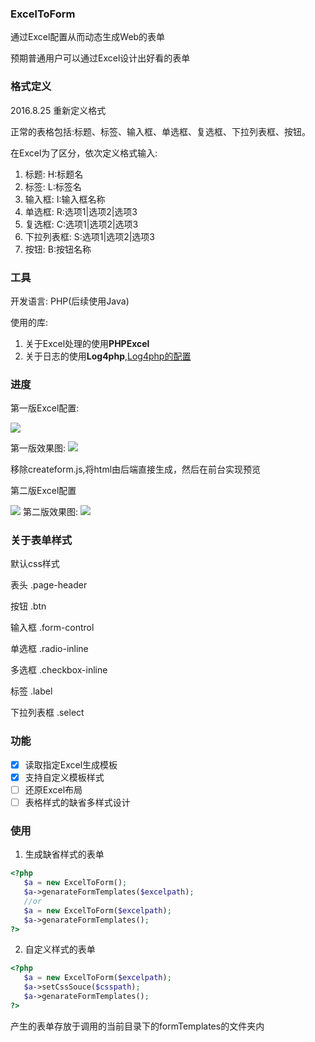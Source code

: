 ### ExcelToForm
通过Excel配置从而动态生成Web的表单<p>预期普通用户可以通过Excel设计出好看的表单

### 格式定义
2016.8.25 重新定义格式<p>
正常的表格包括:标题、标签、输入框、单选框、复选框、下拉列表框、按钮。<p>
在Excel为了区分，依次定义格式输入:
 1.  标题: H:标题名
 2.  标签: L:标签名
 3.  输入框: I:输入框名称
 4.  单选框: R:选项1|选项2|选项3
 5.  复选框: C:选项1|选项2|选项3
 6.  下拉列表框: S:选项1|选项2|选项3
 7.  按钮: B:按钮名称

### 工具
开发语言: PHP(后续使用Java) <p> 
使用的库: 
 1. 关于Excel处理的使用**PHPExcel**
 2. 关于日志的使用**Log4php**,[Log4php的配置](http://www.cnblogs.com/leetao94/p/4692787.html)

### 进度
第一版Excel配置:<p>
![](http://ww2.sinaimg.cn/large/d9e82fa4jw1f75tsje7csj20b901idfx.jpg)<p>
第一版效果图:
![](http://ww2.sinaimg.cn/large/d9e82fa4jw1f75tt735zuj20wx07i0t0.jpg)<p>
移除createform.js,将html由后端直接生成，然后在前台实现预览

第二版Excel配置<p>
![](http://ww2.sinaimg.cn/large/d9e82fa4jw1f76x02ndloj20bb02l3yu.jpg)
第二版效果图:
![](http://ww2.sinaimg.cn/large/d9e82fa4jw1f76wz2p0yej20wf096dga.jpg)


### 关于表单样式
默认css样式<p>
表头 .page-header <p>
按钮 .btn <p>
输入框 .form-control <p>
单选框 .radio-inline <p>
多选框 .checkbox-inline <p>
标签 .label <p>
下拉列表框 .select <p>

### 功能
- [x] 读取指定Excel生成模板
- [x] 支持自定义模板样式
- [ ] 还原Excel布局
- [ ] 表格样式的缺省多样式设计

### 使用
1. 生成缺省样式的表单
```php
<?php
   $a = new ExcelToForm();
   $a->genarateFormTemplates($excelpath);
   //or
   $a = new ExcelToForm($excelpath);
   $a->genarateFormTemplates();
?>
```
2. 自定义样式的表单
```php
<?php
   $a = new ExcelToForm($excelpath);
   $a->setCssSouce($csspath);
   $a->genarateFormTemplates();
?>
```

产生的表单存放于调用的当前目录下的formTemplates的文件夹内